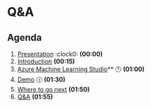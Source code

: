 # Q&A <!-- omit in toc -->

## Agenda
1. [Presentation](./01.presentation.md) :clock0: **(00:00)**
2. [Introduction](02.introduction.md) **(00:15)**
3. [Azure Machine Learning Studio](03.azure-machine-learning-studio.md)** :clock1: **(01:00)**
4. [Demo](04.demo.md) :clock130: **(01:30)**
5. [Where to go next](05.where-to-go-next.md) **(01:50)**
6. [Q&A](06.q&a.md) **(01:55)**